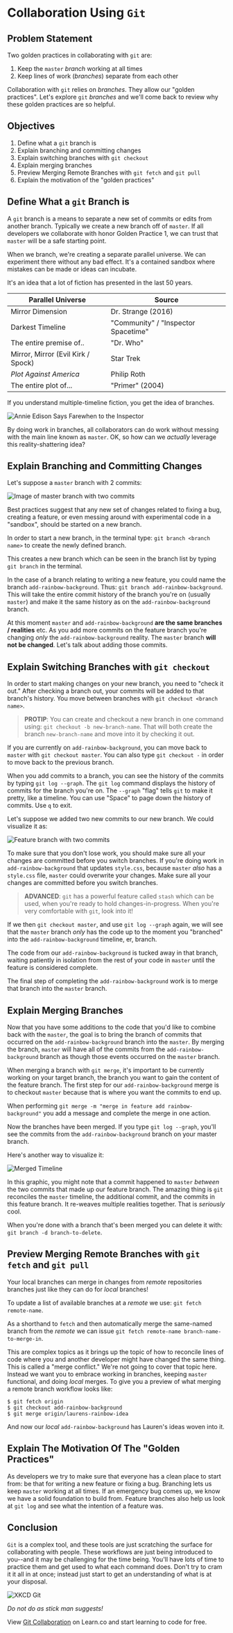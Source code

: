 # Collaboration Using `Git`

## Problem Statement

Two golden practices in collaborating with `git` are:

1. Keep the `master` _branch_ working at all times
2. Keep lines of work (_branches_) separate from each other

Collaboration with `git` relies on _branches_. They allow our "golden
practices". Let's explore `git` _branches_ and we'll come back to review why
these golden practices are so helpful.

## Objectives

1. Define what a `git` branch is
2. Explain branching and committing changes
3. Explain switching branches with `git checkout`
4. Explain merging branches
5. Preview Merging Remote Branches with `git fetch` and `git pull`
6. Explain the motivation of the "golden practices"

## Define What a `git` Branch is

A `git` branch is a means to separate a new set of commits or edits from
another branch. Typically we create a new branch off of `master`. If all
developers we collaborate with honor Golden Practice 1, we can trust that
`master` will be a safe starting point.

When we branch, we're creating a separate parallel universe. We can experiment
there without any bad effect. It's a contained sandbox where mistakes can be
made or ideas can incubate.

It's an idea that a lot of fiction has presented in the last 50 years.

|Parallel Universe|Source|
|-----------------|------|
|Mirror Dimension | Dr. Strange (2016)|
|Darkest Timeline | "Community" / "Inspector Spacetime" |
|The entire premise of..| "Dr. Who" |
|Mirror, Mirror (Evil Kirk / Spock) | Star Trek|
|_Plot Against America_ | Philip Roth|
|The entire plot of...| "Primer" (2004)|

If you understand multiple-timeline fiction, you get the idea of branches.

![Annie Edison Says Farewhen to the Inspector](https://media.giphy.com/media/aorHd4Tl6qIDK/giphy.gif)

By doing work in branches, all collaborators can do work without messing with
the main line known as `master`. OK, so how can we _actually_ leverage this
reality-shattering idea?

## Explain Branching and Committing Changes

Let's suppose a `master` branch with 2 commits:

![Image of master branch with two commits](https://curriculum-content.s3.amazonaws.com/skills-front-end-web-development/git-basics-mod-branch-based-development-readme/master-with-two-commits.png)

Best practices suggest that any new set of changes related to fixing a bug,
creating a feature, or even messing around with experimental code in a
"sandbox", should be started on a new branch.

In order to start a new branch, in the terminal type: `git branch <branch name>`
to create the newly defined branch.

This creates a new branch which can be seen in the branch list by typing `git
branch` in the terminal.

In the case of a branch relating to writing a new feature, you could name the
branch `add-rainbow-background`. Thus: `git branch add-rainbow-background`.
This will take the entire commit history of the branch you're on (usually
`master`) and make it the same history as on the `add-rainbow-background`
branch.

At this moment `master` and `add-rainbow-background` **are the same branches /
realities** etc.  As you add more commits on the feature branch you're changing
_only_ the `add-rainbow-background` reality. The `master` branch **will not be
changed**. Let's talk about adding those commits.

## Explain Switching Branches with `git checkout`

In order to start making changes on your new branch, you need to "check it
out." After checking a branch out, your commits will be added to that branch's
history. You move between branches with `git checkout <branch name>`.

> **PROTIP**: You can create and checkout a new branch in one command using:
> `git checkout -b new-branch-name`.  That will both create the branch
> `new-branch-name` and move into it by checking it out.

If you are currently on `add-rainbow-background`, you can move back to `master`
with `git checkout master`. You can also type `git checkout -` in order to move
back to the previous branch.

When you add commits to a branch, you can see the history of the commits by
typing `git log --graph`. The `git log` command displays the history of commits
for the branch you're on.  The `--graph` "flag" tells `git` to make it pretty,
like a timeline. You can use "Space" to page down the history of commits. Use
`q` to exit.

Let's suppose we added two new commits to our new branch. We could visualize it
as:

![Feature branch with two commits](https://curriculum-content.s3.amazonaws.com/skills-front-end-web-development/git-basics-mod-branch-based-development-readme/feature-branch-with-two-commits.png)

To make sure that you don't lose work, you should make sure all your changes
are committed before you switch branches. If you're doing work in
`add-rainbow-background` that updates `style.css`, because `master` *also* has
a `style.css` file, `master` could overwrite your changes. Make sure all your
changes are committed before you switch branches.

> **ADVANCED**: `git` has a powerful feature called `stash` which can be used,
> when you're ready to hold changes-in-progress. When you're very comfortable
> with `git`, look into it!

If we then `git checkout master`, and use `git log --graph` again, we will see
that the `master` branch _only_ has the code up to the moment you "branched"
into the `add-rainbow-background` timeline, er, branch.

The code from our `add-rainbow-background` is tucked away in that branch,
waiting patiently in isolation from the rest of your code in `master` until the
feature is considered complete.

The final step of completing the `add-rainbow-background` work is to merge that
branch into the `master` branch.

## Explain Merging Branches

Now that you have some additions to the code that you'd like to combine back
with the `master`, the goal is to bring the branch of commits that occurred on
the `add-rainbow-background` branch into the `master`. By merging the branch,
`master` will have all of the commits from the `add-rainbow-background` branch
as though those events occurred on the `master` branch.

When merging a branch with `git merge`, it's important to be currently working
on your target branch, the branch you want to gain the content of the feature
branch. The first step for our `add-rainbow-background` merge is to checkout
`master` because that is where you want the commits to end up.

When performing `git merge -m "merge in feature add rainbow-background"` you
add a message and complete the merge in one action.

Now the branches have been merged. If you type `git log --graph`, you'll see
the commits from the `add-rainbow-background` branch on your master branch.

Here's another way to visualize it:

![Merged Timeline](https://curriculum-content.s3.amazonaws.com/skills-front-end-web-development/git-basics-mod-branch-based-development-readme/merged-timeline.png)

In this graphic, you might note that a commit happened to `master` _between_
the two commits that made up our feature branch. The amazing thing is `git`
reconciles the `master` timeline, the additional commit, and the commits in
this feature branch. It re-weaves multiple realities together. That is
_seriously_ cool.

When you're done with a branch that's been merged you can delete it with: `git
branch -d branch-to-delete`.

## Preview Merging Remote Branches with `git fetch` and `git pull`

Your local branches can merge in changes from _remote_ repositories branches
just like they can do for _local_ branches!

To update a list of available branches at a _remote_ we use: `git fetch
remote-name`.

As a shorthand to `fetch` and then automatically merge the same-named branch
from the _remote_ we can issue `git fetch remote-name branch-name-to-merge-in`.

This are complex topics as it brings up the topic of how to reconcile lines of
code where you and another developer might have changed the same thing. This is
called a "merge conflict." We're not going to cover that topic here. Instead we
want you to embrace working in branches, keeping `master` functional, and doing
_local_ merges. To give you a preview of what merging a remote branch workflow
looks like:

```shell
$ git fetch origin
$ git checkout add-rainbow-background
$ git merge origin/laurens-rainbow-idea
```

And now our _local_ `add-rainbow-background` has Lauren's ideas woven into it.

## Explain The Motivation Of The "Golden Practices"

As developers we try to make sure that everyone has a clean place to start
from: be that for writing a new feature or fixing a bug. Branching lets us keep
`master` working at all times. If an emergency bug comes up, we know we have a
solid foundation to build from. Feature branches also help us look at `git
log` and see what the intention of a feature was.

## Conclusion

`Git` is a complex tool, and these tools are just scratching the surface for
collaborating with people. These workflows are just being introduced to
you--and it may be challenging for the time being. You'll have lots of time to
practice them and get used to what each command does. Don't try to cram it it
all in at once; instead just start to get an understanding of what is at your
disposal.

![XKCD Git](http://imgs.xkcd.com/comics/git.png)

_Do not do as stick man suggests!_

<p class='util--hide'>View <a href='https://learn.co/lessons/git-collaboration-readme'>Git Collaboration</a> on Learn.co and start learning to code for free.</p>

[vi]: https://www.youtube.com/watch?v=_NUO4JEtkDw
